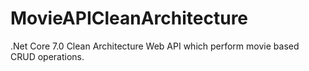 # MovieAPICleanArchitecture
.Net Core 7.0 Clean Architecture Web API which perform movie based CRUD operations.
